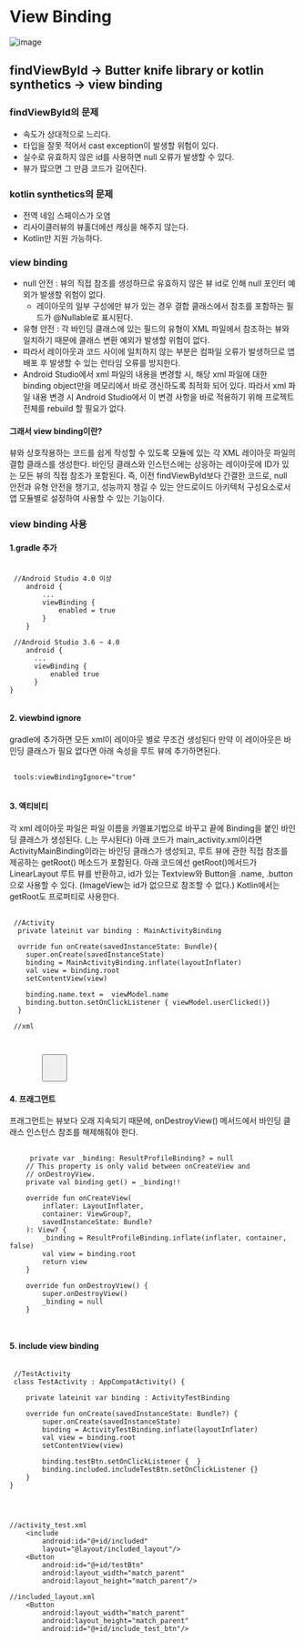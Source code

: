 # View Binding
![image](https://user-images.githubusercontent.com/66052467/150661027-3bd64fd8-df45-41b8-b92b-7284817d8b97.png)

## findViewById -> Butter knife library or kotlin synthetics -> view binding

### findViewById의 문제
- 속도가 상대적으로 느리다.
- 타입을 잘못 적어서 cast exception이 발생할 위험이 있다.
- 실수로 유효하지 않은 id를 사용하면 null 오류가 발생할 수 있다.
- 뷰가 많으면 그 만큼 코드가 길어진다.
### kotlin synthetics의 문제
- 전역 네임 스페이스가 오염
- 리사이클러뷰의 뷰홀더에선 캐싱을 해주지 않는다.
- Kotlin만 지원 가능하다.

### view binding
- null 안전 : 뷰의 직접 참조를 생성하므로 유효하지 않은 뷰 id로 인해 null 포인터 예외가 발생할 위험이 없다.
  - 레이아웃의 일부 구성에만 뷰가 있는 경우 결합 클래스에서 참조를 포함하는 필드가 @Nullable로 표시된다.
- 유형 안전 : 각 바인딩 클래스에 있는 필드의 유형이 XML 파일에서 참조하는 뷰와 일치하기 때문에 
              클래스 변환 예외가 발생할 위험이 없다.
- 따라서 레이아웃과 코드 사이에 일치하지 않는 부분은 컴파일 오류가 발생하므로 앱 배포 후 발생할 수 있는 런타임 오류를 방지한다.
- Android Studio에서 xml 파일의 내용을 변경할 시, 해당 xml 파일에 대한 binding object만을 메모리에서 바로 갱신하도록 최적화 되어 있다.
  따라서 xml 파일 내용 변경 시 Android Studio에서 이 변경 사항을 바로 적용하기 위해 프로젝트 전체를 rebuild 할 필요가 없다.

#### 그래서 view binding이란?

뷰와 상호작용하는 코드를 쉽게 작성할 수 있도록 모듈에 있는 각 XML 레이아웃 파일의 결합 클래스를 생성한다.
바인딩 클래스와 인스턴스에는 상응하는 레이아웃에 ID가 있는 모든 뷰의 직접 참조가 포함된다.
즉, 이전 findViewById보다 간결한 코드로, null 안전과 유형 안전을 챙기고, 성능까지 챙길 수 있는 안드로이드 아키텍처 구성요소로서 
앱 모듈별로 설정하여 사용할 수 있는 기능이다.

### view binding 사용

#### 1.gradle 추가
<pre>
 <code>
 //Android Studio 4.0 이상
    android {
        ...
        viewBinding {
            enabled = true
        }
    }
    
 //Android Studio 3.6 ~ 4.0 
    android {
      ...
      viewBinding {
          enabled true
      }
}
 </code>
</pre>

#### 2. viewbind ignore
gradle에 추가하면 모든 xml이 레이아웃 별로 무조건 생성된다
만약 이 레이아웃은 바인딩 클래스가 필요 없다면 아래 속성을 루트 뷰에 추가하면된다.
<pre>
 <code>
 tools:viewBindingIgnore="true"
 </code>
</pre>

#### 3. 액티비티
각 xml 레이아웃 파일은 파일 이름을 카멜표기법으로 바꾸고 끝에 Binding을 붙인 바인딩 클래스가 생성된다.
(\_는 무시된다)
아래 코드가 main_activity.xml이라면 ActivityMainBinding이라는 바인딩 클래스가 생성되고, 루트 뷰에 관한 직접 참조를
제공하는 getRoot() 메소드가 포함된다. 아래 코드에선 getRoot()메서드가 LinearLayout 루트 뷰를 반환하고,
id가 있는 Textview와 Button을 .name, .button으로 사용할 수 있다. (ImageView는 id가 없으므로 참조할 수 없다.)
Kotlin에서는 getRoot도 프로퍼티로 사용한다.
<pre>
 <code>
 //Activity
  private lateinit var binding : MainActivityBinding
  
  ovrride fun onCreate(savedInstanceState: Bundle){
    super.onCreate(savedInstanceState)
    binding = MainActivityBinding.inflate(layoutInflater)
    val view = binding.root
    setContentView(view)
    
    binding.name.text =  viewModel.name
    binding.button.setOnClickListener { viewModel.userClicked()}
  }
 
 //xml
<LinearLayout ... >
        <TextView android:id="@+id/name" />
        <ImageView android:cropToPadding="true" />
        <Button android:id="@+id/button"
            android:background="@drawable/rounded_button" />
    </LinearLayout>
 </code>
</pre>

#### 4. 프래그먼트
프래그먼트는 뷰보다 오래 지속되기 때문에, onDestroyView() 메서드에서 바인딩 클래스 인스턴스 참조를 해제해줘야 한다.
<pre>
 <code>
     private var _binding: ResultProfileBinding? = null
    // This property is only valid between onCreateView and
    // onDestroyView.
    private val binding get() = _binding!!

    override fun onCreateView(
        inflater: LayoutInflater,
        container: ViewGroup?,
        savedInstanceState: Bundle?
    ): View? {
        _binding = ResultProfileBinding.inflate(inflater, container, false)
        val view = binding.root
        return view
    }

    override fun onDestroyView() {
        super.onDestroyView()
        _binding = null
    }
    
 </code>
</pre>

#### 5. include view binding
<pre>
 <code>
 //TestActivity
 class TestActivity : AppCompatActivity() {

    private lateinit var binding : ActivityTestBinding

    override fun onCreate(savedInstanceState: Bundle?) {
        super.onCreate(savedInstanceState)
        binding = ActivityTestBinding.inflate(layoutInflater)
        val view = binding.root
        setContentView(view)

        binding.testBtn.setOnClickListener {  }
        binding.included.includeTestBtn.setOnClickListener {}
    }
}

 </code>
</pre>
```

//activity_test.xml
    <include
        android:id="@+id/included"
        layout="@layout/included_layout"/>
    <Button
        android:id="@+id/testBtn"
        android:layout_width="match_parent"
        android:layout_height="match_parent"/>
        
//included_layout.xml
    <Button
        android:layout_width="match_parent"
        android:layout_height="match_parent"
        android:id="@+id/include_test_btn"/>
        
```

<pre>
 <code>
 
 </code>
</pre>

<pre>
 <code>
 
 </code>
</pre>
    
    
    
